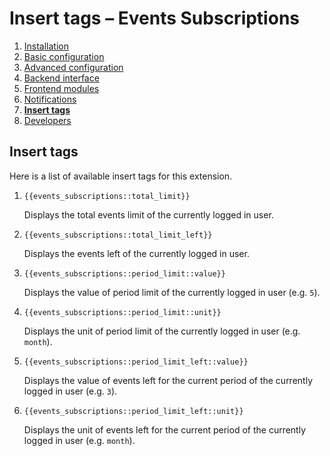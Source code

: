 # Insert tags – Events Subscriptions

1. [Installation](01-installation.md)
2. [Basic configuration](02-basics.md)
3. [Advanced configuration](03-advanced.md)
4. [Backend interface](04-backend.md)
5. [Frontend modules](05-frontend-modules.md)
6. [Notifications](06-notifications.md)
7. [**Insert tags**](07-insert-tags.md)
8. [Developers](08-developers.md)


## Insert tags

Here is a list of available insert tags for this extension.

1. `{{events_subscriptions::total_limit}}` 
    
   Displays the total events limit of the currently logged in user.

2. `{{events_subscriptions::total_limit_left}}`
   
   Displays the events left of the currently logged in user.

3. `{{events_subscriptions::period_limit::value}}`

   Displays the value of period limit of the currently logged in user (e.g. `5`).

4. `{{events_subscriptions::period_limit::unit}}` 
    
   Displays the unit of period limit of the currently logged in user (e.g. `month`).

5. `{{events_subscriptions::period_limit_left::value}}`

   Displays the value of events left for the current period of the currently logged in user (e.g. `3`).

6. `{{events_subscriptions::period_limit_left::unit}}`

   Displays the unit of events left for the current period of the currently logged in user (e.g. `month`).
